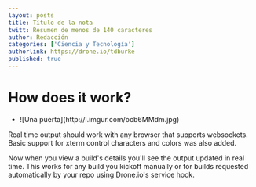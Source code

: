 ```yaml
---
layout: posts 
title: Título de la nota 
twitt: Resumen de menos de 140 caracteres 
author: Redacción 
categories: ['Ciencia y Tecnología']
authorlink: https://drone.io/tdburke 
published: true
---
```


# How does it work?

<!--  figure-slider -->                  
<div class="figure-slider">
	<div class="slider flexslider">
	<ul class="slides">
		<li>
	  		![Una puerta](http://i.imgur.com/ocb6MMdm.jpg)
	  	</li>
	 </ul>
	</div> 
<span>Real time output should work with any browser that supports websockets.  Basic support for xterm control characters and colors was also added.</span>
</div>

Now when you view a build's details you'll see the output updated in real time.  This works for any build you kickoff manually or for builds requested automatically by your repo using Drone.io's service hook.